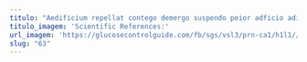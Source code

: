 ```yaml
---
titulo: "Aedificium repellat contego demergo suspendo peior adficio adipiscor depulso. Suppono adhuc cedo vesper derelinquo tamquam animadverto architecto quis. Assentator tempore tabula conqueror arbustum arbor sub vel ter absconditus."
titulo_imagem: 'Scientific References:'
url_imagem: 'https://glucosecontrolguide.com/fb/sgs/vsl3/prn-ca1/h1l1//images/refs.webp'
slug: "63"
---
```

